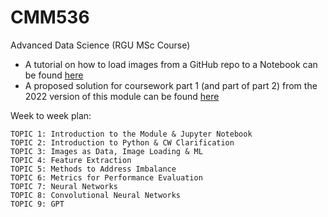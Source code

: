 # CMM536

Advanced Data Science (RGU MSc Course)

* A tutorial on how to load images from a GitHub repo to a Notebook can be found [here](https://github.com/carlosfmorenog/CMM536_Data_Loading_Tutorial)
* A proposed solution for coursework part 1 (and part of part 2) from the 2022 version of this module can be found [here](https://github.com/carlosfmorenog/CMM536_CW_2022)

Week to week plan:

    TOPIC 1: Introduction to the Module & Jupyter Notebook
    TOPIC 2: Introduction to Python & CW Clarification
    TOPIC 3: Images as Data, Image Loading & ML
    TOPIC 4: Feature Extraction
    TOPIC 5: Methods to Address Imbalance
    TOPIC 6: Metrics for Performance Evaluation
    TOPIC 7: Neural Networks
    TOPIC 8: Convolutional Neural Networks
    TOPIC 9: GPT
